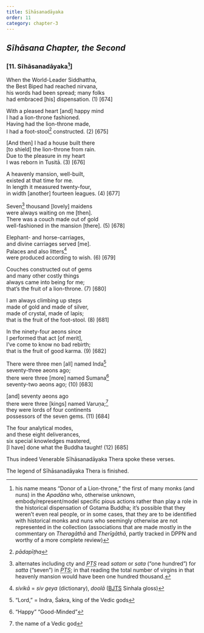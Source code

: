 ```yaml
---
title: Sīhāsanadāyaka
order: 11
category: chapter-3
---
```


## *Sīhāsana Chapter, the Second*

### \[11. Sīhāsanadāyaka[^1]\]

When the World-Leader Siddhattha,  
the Best Biped had reached nirvana,  
his words had been spread; many folks  
had embraced \[his\] dispensation. (1) \[674\]

With a pleased heart \[and\] happy mind  
I had a lion-throne fashioned.  
Having had the lion-throne made,  
I had a foot-stool[^2] constructed. (2) \[675\]

\[And then\] I had a house built there  
\[to shield\] the lion-throne from rain.  
Due to the pleasure in my heart  
I was reborn in Tusitā. (3) \[676\]

A heavenly mansion, well-built,  
existed at that time for me.  
In length it measured twenty-four,  
in width \[another\] fourteen leagues. (4) \[677\]

Seven[^3] thousand \[lovely\] maidens  
were always waiting on me \[then\].  
There was a couch made out of gold  
well-fashioned in the mansion \[there\]. (5) \[678\]

Elephant- and horse-carriages,  
and divine carriages served \[me\].  
Palaces and also litters[^4]  
were produced according to wish. (6) \[679\]

Couches constructed out of gems  
and many other costly things  
always came into being for me;  
that’s the fruit of a lion-throne. (7) \[680\]

I am always climbing up steps  
made of gold and made of silver,  
made of crystal, made of lapis;  
that is the fruit of the foot-stool. (8) \[681\]

In the ninety-four aeons since  
I performed that act \[of merit\],  
I’ve come to know no bad rebirth;  
that is the fruit of good karma. (9) \[682\]

There were three men \[all\] named Inda[^5]  
seventy-three aeons ago;  
there were three \[more\] named Sumana[^6]  
seventy-two aeons ago; (10) \[683\]

\[and\] seventy aeons ago  
there were three \[kings\] named Varuṇa;[^7]  
they were lords of four continents  
possessors of the seven gems. (11) \[684\]

The four analytical modes,  
and these eight deliverances,  
six special knowledges mastered,  
\[I have\] done what the Buddha taught! (12) \[685\]

Thus indeed Venerable Sīhāsanadāyaka Thera spoke these verses.

The legend of Sīhāsanadāyaka Thera is finished.

[^1]: his name means “Donor of a Lion-throne,” the first of many monks (and nuns) in the *Apadāna* who, otherwise unknown, embody/represent/model specific pious actions rather than play a role in the historical dispensation of Gotama Buddha; it’s possible that they weren’t even real people, or in some cases, that they are to be identified with historical monks and nuns who seemingly otherwise are not represented in the collection (associations that are made mostly in the commentary on *Theragāthā* and *Therīgāthā*, partly tracked in DPPN and worthy of a more complete review)

[^2]: *pādapīṭha*

[^3]: alternates including cty and <dfn id="#PTS"><abbr title="Pali Text Society">PTS</abbr></dfn> read *satam* or *sata* (“one hundred”) for *satta* (“seven”) in <dfn id="#PTS"><abbr title="Pali Text Society">PTS</abbr></dfn>; in that reading the total number of virgins in that heavenly mansion would have been one hundred thousand.

[^4]: *sivikā* = *siv geya* (dictionary), *doolā* (<a href="#BJTS" class="abbr">BJTS</a> Sinhala gloss)

[^5]: “Lord,” = Indra, Śakra, king of the Vedic gods

[^6]: “Happy” “Good-Minded”

[^7]: the name of a Vedic god
